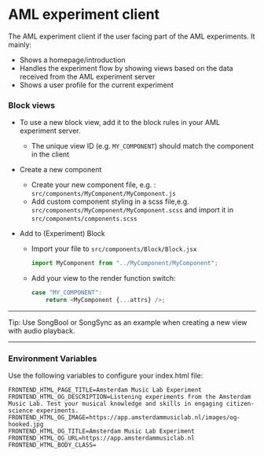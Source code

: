 # AML experiment client

The AML experiment client if the user facing part of the AML experiments. It mainly:

-   Shows a homepage/introduction
-   Handles the experiment flow by showing views based on the data received from the AML experiment server
-   Shows a user profile for the current experiment

### Block views

-   To use a new block view, add it to the block rules in your AML experiment server.
    -   The unique view ID (e.g. `MY_COMPONENT`) should match the component in the client
-   Create a new component

    -   Create your new component file, e.g. : `src/components/MyComponent/MyComponent.js`
    -   Add custom component styling in a scss file,e.g. `src/components/MyComponent/MyComponent.scss` and import it in `src/components/components.scss`

-   Add to (Experiment) Block

    -   Import your file to `src/components/Block/Block.jsx`
        ```javascript
        import MyComponent from "../MyComponent/MyComponent";
        ```
    -   Add your view to the render function switch:
        ```javascript
        case "MY_COMPONENT":
            return <MyComponent {...attrs} />;
        ```

---

Tip: Use SongBool or SongSync as an example when creating a new view with audio playback.

---

### Environment Variables

Use the following variables to configure your index.html file:

```
FRONTEND_HTML_PAGE_TITLE=Amsterdam Music Lab Experiment
FRONTEND_HTML_OG_DESCRIPTION=Listening experiments from the Amsterdam Music Lab. Test your musical knowledge and skills in engaging citizen-science experiments.
FRONTEND_HTML_OG_IMAGE=https://app.amsterdammusiclab.nl/images/og-hooked.jpg
FRONTEND_HTML_OG_TITLE=Amsterdam Music Lab Experiment
FRONTEND_HTML_OG_URL=https://app.amsterdammusiclab.nl
FRONTEND_HTML_BODY_CLASS=
```
